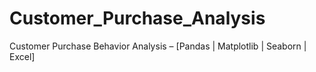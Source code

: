 # Customer_Purchase_Analysis
Customer Purchase Behavior Analysis – [Pandas | Matplotlib | Seaborn | Excel]
